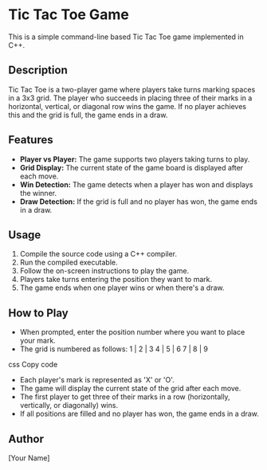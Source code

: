 # Tic Tac Toe Game

This is a simple command-line based Tic Tac Toe game implemented in C++.

## Description

Tic Tac Toe is a two-player game where players take turns marking spaces in a 3x3 grid. The player who succeeds in placing three of their marks in a horizontal, vertical, or diagonal row wins the game. If no player achieves this and the grid is full, the game ends in a draw.

## Features

- **Player vs Player:** The game supports two players taking turns to play.
- **Grid Display:** The current state of the game board is displayed after each move.
- **Win Detection:** The game detects when a player has won and displays the winner.
- **Draw Detection:** If the grid is full and no player has won, the game ends in a draw.

## Usage

1. Compile the source code using a C++ compiler.
2. Run the compiled executable.
3. Follow the on-screen instructions to play the game.
4. Players take turns entering the position they want to mark.
5. The game ends when one player wins or when there's a draw.

## How to Play

- When prompted, enter the position number where you want to place your mark.
- The grid is numbered as follows:
1 | 2 | 3
4 | 5 | 6
7 | 8 | 9

css
Copy code

- Each player's mark is represented as 'X' or 'O'.
- The game will display the current state of the grid after each move.
- The first player to get three of their marks in a row (horizontally, vertically, or diagonally) wins.
- If all positions are filled and no player has won, the game ends in a draw.

## Author

[Your Name]








